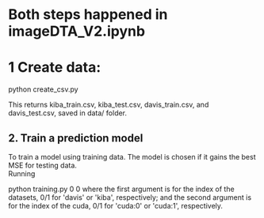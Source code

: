 # Both steps happened in imageDTA_V2.ipynb
# 1 Create data:
python create_csv.py

This returns kiba_train.csv, kiba_test.csv, davis_train.csv, and davis_test.csv, saved in data/ folder. 

## 2. Train a prediction model
To train a model using training data. The model is chosen if it gains the best MSE for testing data.  
Running 

python training.py 0 0 
where the first argument is for the index of the datasets, 0/1 for 'davis' or 'kiba', respectively;
and the second argument is for the index of the cuda, 0/1 for 'cuda:0' or 'cuda:1', respectively.


